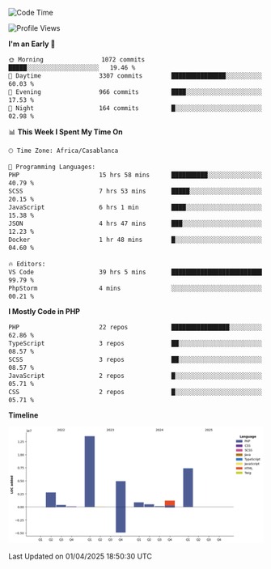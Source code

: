 <!--START_SECTION:waka-->
![Code Time](http://img.shields.io/badge/Code%20Time-5%2C638%20hrs%2011%20mins-blue)

![Profile Views](http://img.shields.io/badge/Profile%20Views-32-blue)

**I'm an Early 🐤** 

```text
🌞 Morning                1072 commits        █████░░░░░░░░░░░░░░░░░░░░   19.46 % 
🌆 Daytime                3307 commits        ███████████████░░░░░░░░░░   60.03 % 
🌃 Evening                966 commits         ████░░░░░░░░░░░░░░░░░░░░░   17.53 % 
🌙 Night                  164 commits         █░░░░░░░░░░░░░░░░░░░░░░░░   02.98 % 
```


📊 **This Week I Spent My Time On** 

```text
🕑︎ Time Zone: Africa/Casablanca

💬 Programming Languages: 
PHP                      15 hrs 58 mins      ██████████░░░░░░░░░░░░░░░   40.79 % 
SCSS                     7 hrs 53 mins       █████░░░░░░░░░░░░░░░░░░░░   20.15 % 
JavaScript               6 hrs 1 min         ████░░░░░░░░░░░░░░░░░░░░░   15.38 % 
JSON                     4 hrs 47 mins       ███░░░░░░░░░░░░░░░░░░░░░░   12.23 % 
Docker                   1 hr 48 mins        █░░░░░░░░░░░░░░░░░░░░░░░░   04.60 % 

🔥 Editors: 
VS Code                  39 hrs 5 mins       █████████████████████████   99.79 % 
PhpStorm                 4 mins              ░░░░░░░░░░░░░░░░░░░░░░░░░   00.21 % 
```

**I Mostly Code in PHP** 

```text
PHP                      22 repos            ████████████████░░░░░░░░░   62.86 % 
TypeScript               3 repos             ██░░░░░░░░░░░░░░░░░░░░░░░   08.57 % 
SCSS                     3 repos             ██░░░░░░░░░░░░░░░░░░░░░░░   08.57 % 
JavaScript               2 repos             █░░░░░░░░░░░░░░░░░░░░░░░░   05.71 % 
CSS                      2 repos             █░░░░░░░░░░░░░░░░░░░░░░░░   05.71 % 
```



**Timeline**

![Lines of Code chart](https://raw.githubusercontent.com/tahar-elgunaoui/tahar-elgunaoui/main/assets/bar_graph.png)


 Last Updated on 01/04/2025 18:50:30 UTC
<!--END_SECTION:waka-->
